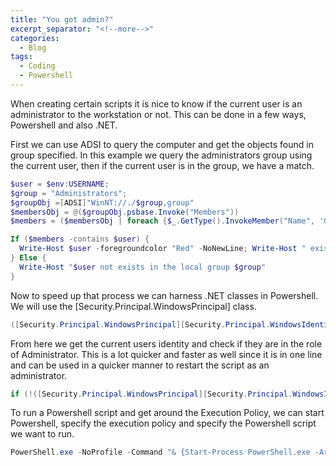 ```yaml
---
title: "You got admin?"
excerpt_separator: "<!--more-->"
categories:
  - Blog
tags:
  - Coding
  - Powershell
---
```


When creating certain scripts it is nice to know if the current user is an administrator to the workstation or not. This can be done in a few ways, Powershell and also .NET. 

First we can use ADSI to query the computer and get the objects found in group specified. In this example we query the administrators group using the current user, then if the current user is in the group, we have a match. 

```powershell
$user = $env:USERNAME;
$group = "Administrators";
$groupObj =[ADSI]"WinNT://./$group,group"
$membersObj = @($groupObj.psbase.Invoke("Members"))
$members = ($membersObj | foreach {$_.GetType().InvokeMember("Name", 'GetProperty', $null, $_, $null)})

If ($members -contains $user) {
  Write-Host $user -foregroundcolor "Red" -NoNewLine; Write-Host " exists in the local group $group"
} Else {
  Write-Host "$user not exists in the local group $group"
}
```

Now to speed up that process we can harness .NET classes in Powershell. We will use the [Security.Principal.WindowsPrincipal] class. 

```powershell
([Security.Principal.WindowsPrincipal][Security.Principal.WindowsIdentity]::GetCurrent()).IsInRole([Security.Principal.WindowsBuiltInRole]::Administrator)
```
From here we get the current users identity and check if they are in the role of Administrator. This is a lot quicker and faster as well since it is in one line and can be used in a quicker manner to restart the script as an administrator. 

```powershell
if (!([Security.Principal.WindowsPrincipal][Security.Principal.WindowsIdentity]::GetCurrent()).IsInRole([Security.Principal.WindowsBuiltInRole] "Administrator")) { Start-Process powershell.exe "-NoProfile -ExecutionPolicy Bypass -File `"$PSCommandPath`"" -Verb RunAs; exit }
```

To run a Powershell script and get around the Execution Policy, we can start Powershell, specify the execution policy and specify the Powershell script we want to run. 

```powershell
PowerShell.exe -NoProfile -Command "& {Start-Process PowerShell.exe -ArgumentList '-NoProfile -ExecutionPolicy Bypass -File ""%~dp0Server_Setup.ps1""' -Verb RunAs}"
```
